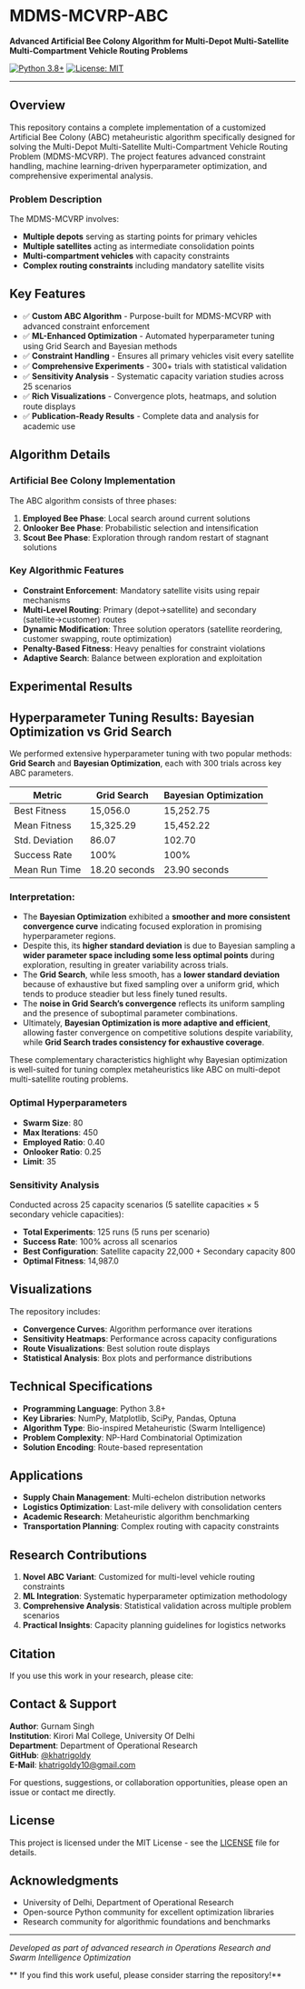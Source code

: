 # MDMS-MCVRP-ABC

**Advanced Artificial Bee Colony Algorithm for Multi-Depot Multi-Satellite Multi-Compartment Vehicle Routing Problems**

[![Python 3.8+](https://img.shields.io/badge/python-3.8+-blue.svg)](https://www.python.org/downloads/)
[![License: MIT](https://img.shields.io/badge/License-MIT-yellow.svg)](https://opensource.org/licenses/MIT)

---

## Overview

This repository contains a complete implementation of a customized Artificial Bee Colony (ABC) metaheuristic algorithm specifically designed for solving the Multi-Depot Multi-Satellite Multi-Compartment Vehicle Routing Problem (MDMS-MCVRP). The project features advanced constraint handling, machine learning-driven hyperparameter optimization, and comprehensive experimental analysis.

### Problem Description

The MDMS-MCVRP involves:
- **Multiple depots** serving as starting points for primary vehicles
- **Multiple satellites** acting as intermediate consolidation points
- **Multi-compartment vehicles** with capacity constraints
- **Complex routing constraints** including mandatory satellite visits

## Key Features

- ✅ **Custom ABC Algorithm** - Purpose-built for MDMS-MCVRP with advanced constraint enforcement
- ✅ **ML-Enhanced Optimization** - Automated hyperparameter tuning using Grid Search and Bayesian methods
- ✅ **Constraint Handling** - Ensures all primary vehicles visit every satellite
- ✅ **Comprehensive Experiments** - 300+ trials with statistical validation
- ✅ **Sensitivity Analysis** - Systematic capacity variation studies across 25 scenarios
- ✅ **Rich Visualizations** - Convergence plots, heatmaps, and solution route displays
- ✅ **Publication-Ready Results** - Complete data and analysis for academic use

## Algorithm Details

### Artificial Bee Colony Implementation

The ABC algorithm consists of three phases:

1. **Employed Bee Phase**: Local search around current solutions
2. **Onlooker Bee Phase**: Probabilistic selection and intensification
3. **Scout Bee Phase**: Exploration through random restart of stagnant solutions

### Key Algorithmic Features

- **Constraint Enforcement**: Mandatory satellite visits using repair mechanisms
- **Multi-Level Routing**: Primary (depot→satellite) and secondary (satellite→customer) routes  
- **Dynamic Modification**: Three solution operators (satellite reordering, customer swapping, route optimization)
- **Penalty-Based Fitness**: Heavy penalties for constraint violations
- **Adaptive Search**: Balance between exploration and exploitation

## Experimental Results

## Hyperparameter Tuning Results: Bayesian Optimization vs Grid Search

We performed extensive hyperparameter tuning with two popular methods: **Grid Search** and **Bayesian Optimization**, each with 300 trials across key ABC parameters.

| Metric            | Grid Search           | Bayesian Optimization |
|-------------------|----------------------|----------------------|
| Best Fitness      | 15,056.0             | 15,252.75            |
| Mean Fitness      | 15,325.29            | 15,452.22            |
| Std. Deviation    | 86.07                | 102.70               |
| Success Rate      | 100%                 | 100%                 |
| Mean Run Time     | 18.20 seconds        | 23.90 seconds        |

### Interpretation:

- The **Bayesian Optimization** exhibited a **smoother and more consistent convergence curve** indicating focused exploration in promising hyperparameter regions.
- Despite this, its **higher standard deviation** is due to Bayesian sampling a **wider parameter space including some less optimal points** during exploration, resulting in greater variability across trials.
- The **Grid Search**, while less smooth, has a **lower standard deviation** because of exhaustive but fixed sampling over a uniform grid, which tends to produce steadier but less finely tuned results.
- The **noise in Grid Search’s convergence** reflects its uniform sampling and the presence of suboptimal parameter combinations.
- Ultimately, **Bayesian Optimization is more adaptive and efficient**, allowing faster convergence on competitive solutions despite variability, while **Grid Search trades consistency for exhaustive coverage**.

These complementary characteristics highlight why Bayesian optimization is well-suited for tuning complex metaheuristics like ABC on multi-depot multi-satellite routing problems.



### Optimal Hyperparameters

- **Swarm Size**: 80
- **Max Iterations**: 450  
- **Employed Ratio**: 0.40
- **Onlooker Ratio**: 0.25
- **Limit**: 35

### Sensitivity Analysis

Conducted across 25 capacity scenarios (5 satellite capacities × 5 secondary vehicle capacities):
- **Total Experiments**: 125 runs (5 runs per scenario)
- **Success Rate**: 100% across all scenarios
- **Best Configuration**: Satellite capacity 22,000 + Secondary capacity 800
- **Optimal Fitness**: 14,987.0

## Visualizations

The repository includes:
- **Convergence Curves**: Algorithm performance over iterations
- **Sensitivity Heatmaps**: Performance across capacity configurations  
- **Route Visualizations**: Best solution route displays
- **Statistical Analysis**: Box plots and performance distributions

## Technical Specifications

- **Programming Language**: Python 3.8+
- **Key Libraries**: NumPy, Matplotlib, SciPy, Pandas, Optuna
- **Algorithm Type**: Bio-inspired Metaheuristic (Swarm Intelligence)
- **Problem Complexity**: NP-Hard Combinatorial Optimization
- **Solution Encoding**: Route-based representation

## Applications

- **Supply Chain Management**: Multi-echelon distribution networks
- **Logistics Optimization**: Last-mile delivery with consolidation centers
- **Academic Research**: Metaheuristic algorithm benchmarking
- **Transportation Planning**: Complex routing with capacity constraints

## Research Contributions

1. **Novel ABC Variant**: Customized for multi-level vehicle routing constraints
2. **ML Integration**: Systematic hyperparameter optimization methodology
3. **Comprehensive Analysis**: Statistical validation across multiple problem scenarios
4. **Practical Insights**: Capacity planning guidelines for logistics networks

## Citation

If you use this work in your research, please cite:


## Contact & Support

**Author**: Gurnam Singh  
**Institution**: Kirori Mal College, University Of Delhi  
**Department**: Department of Operational Research  
**GitHub**: [@khatrigoldy](https://github.com/khatrigoldy)  
**E-Mail**: khatrigoldy10@gmail.com

For questions, suggestions, or collaboration opportunities, please open an issue or contact me directly.

## License

This project is licensed under the MIT License - see the [LICENSE](LICENSE) file for details.

##  Acknowledgments

- University of Delhi, Department of Operational Research
- Open-source Python community for excellent optimization libraries
- Research community for algorithmic foundations and benchmarks

---

*Developed as part of advanced research in Operations Research and Swarm Intelligence Optimization*

** If you find this work useful, please consider starring the repository!**




